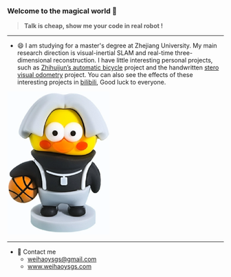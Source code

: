 ### Welcome to the magical world 👋

> **Talk is cheap, show me your code in real robot !**

---

- 😄 I am studying for a master's degree at Zhejiang University. My main research direction is visual-inertial SLAM and real-time three-dimensional reconstruction. I have little interesting personal projects, such as [Zhihuijun’s automatic bicycle](https://github.com/weihaoysgs/bike-xuan) project and the handwritten [stero visual odometry](https://github.com/weihaoysgs/ssvio) project. You can also see the effects of these interesting projects in [bilibili](https://space.bilibili.com/480920640?spm_id_from=333.1007.0.0), Good luck to everyone.

<picture>
  <source media="(prefers-color-scheme: dark)" srcset="./aikun.png">
  <source media="(prefers-color-scheme: light)" srcset="./aikun.png">
  <img alt="I am aikun." src="./aikun.png">
</picture>

---
- 💬 Contact me
  - weihaoysgs@gmail.com
  - www.weihaoysgs.com

<!--
**weihaoysgs/weihaoysgs** is a ✨ _special_ ✨ repository because its `README.md` (this file) appears on your GitHub profile.

Here are some ideas to get you started:


- 👯 I’m looking to collaborate on ...
- 🤔 I’m looking for help with ...
- 💬 Ask me about ...
- 📫 How to reach me: ...
- 😄 Pronouns: ...
- ⚡ Fun fact: ...
-->
